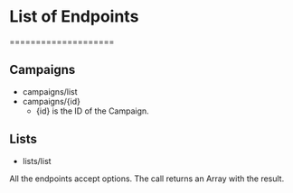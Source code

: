 # List of Endpoints
====================

Campaigns
---------

 - campaigns/list
 - campaigns/{id}
   - {id} is the ID of the Campaign.

Lists
-----
 - lists/list

All the endpoints accept options.
The call returns an Array with the result.